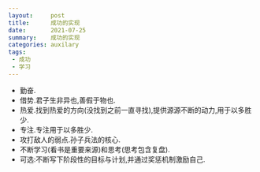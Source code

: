 ```yaml
---
layout:     post
title:      成功的实现
date:       2021-07-25
summary:    成功的实现
categories: auxilary
tags:
 - 成功
 - 学习
---
```


+ 勤奋.
+ 借势.君子生非异也,善假于物也.
+ 热爱.找到热爱的方向(没找到之前一直寻找),提供源源不断的动力,用于以多胜少.
+ 专注.专注用于以多胜少.
+ 攻打敌人的弱点.孙子兵法的核心.
+ 不断学习(看书是重要来源)和思考(思考包含复盘).
+ 可选:不断写下阶段性的目标与计划,并通过奖惩机制激励自己.
